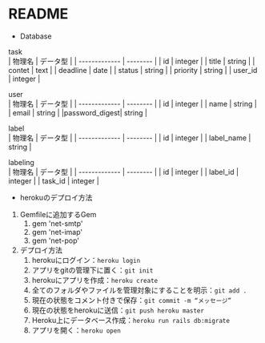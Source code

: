 # README

* Database  

task  
|     物理名     | データ型  |
| ------------- | -------- |
|      id       |  integer |
|     title     |  string  |
|     contet    |  text    |
|   deadline    |  date    |
|     status    |  string  |
|   priority    |  string  |
|    user_id    |  integer |

user  
|    物理名      | データ型  |
| ------------- | -------- |
|      id       |  integer |
|     name      |  string  |
|    email      |  string  |
|password_digest|  string  |

label  
|    物理名      | データ型  |
| ------------- | -------- |
|      id       |  integer |
|  label_name   |  string  |

labeling  
|    物理名      | データ型  |
| ------------- | -------- |
|      id       |  integer |
|   label_id    |  integer |
|    task_id    |  integer |

* herokuのデプロイ方法

1. Gemfileに追加するGem
    1. gem 'net-smtp'
    1. gem 'net-imap'  
    1. gem 'net-pop'
2. デプロイ方法
    1. herokuにログイン：`heroku login`
    1. アプリをgitの管理下に置く：`git init`
    1. herokuにアプリを作成：`heroku create`
    1. 全てのフォルダやファイルを管理対象にすることを明示：`git add .`
    1. 現在の状態をコメント付きで保存：`git commit -m “メッセージ”`
    1. 現在の状態をherokuに送信：`git push heroku master`
    1. Heroku上にデータベース作成：`heroku run rails db:migrate`
    1. アプリを開く：`heroku open`